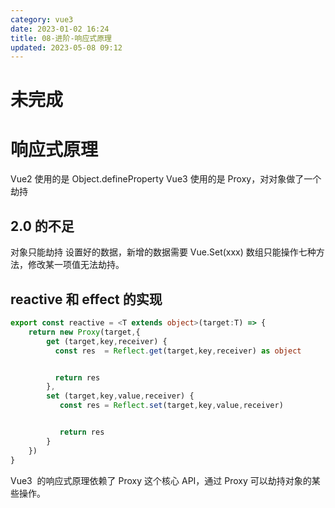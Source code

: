 ```yaml
---
category: vue3
date: 2023-01-02 16:24
title: 08-进阶-响应式原理
updated: 2023-05-08 09:12
---
```


# 未完成


# 响应式原理

Vue2 使用的是 Object.defineProperty Vue3 使用的是 Proxy，对对象做了一个劫持

## 2.0 的不足

对象只能劫持 设置好的数据，新增的数据需要 Vue.Set(xxx) 数组只能操作七种方法，修改某一项值无法劫持。

## reactive 和 effect 的实现

```ts
export const reactive = <T extends object>(target:T) => {
    return new Proxy(target,{
        get (target,key,receiver) {
          const res  = Reflect.get(target,key,receiver) as object


          return res
        },
        set (target,key,value,receiver) {
           const res = Reflect.set(target,key,value,receiver)


           return res
        }
    })
}
```

Vue3  的响应式原理依赖了 Proxy 这个核心 API，通过 Proxy 可以劫持对象的某些操作。
